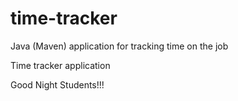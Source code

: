 # time-tracker
Java (Maven) application for tracking time on the job

Time tracker application

Good Night Students!!!
